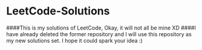 # LeetCode-Solutions
####This is my solutions of LeetCode, Okay, it will not all be mine XD
####I have already deleted the former repository and I will use this repository as my new solutions set. I hope it could spark your idea :) 



